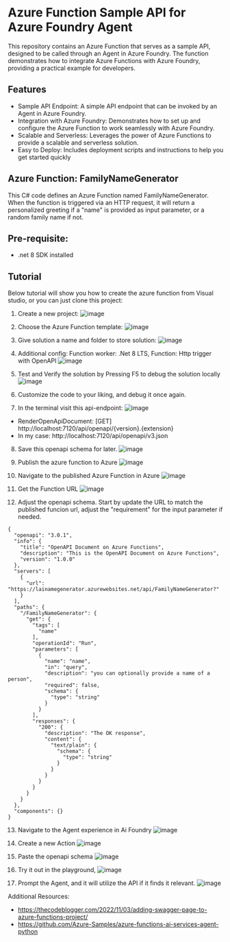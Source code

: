 # Azure Function Sample API for Azure Foundry Agent
This repository contains an Azure Function that serves as a sample API, designed to be called through an Agent in Azure Foundry. The function demonstrates how to integrate Azure Functions with Azure Foundry, providing a practical example for developers.

## Features
* Sample API Endpoint: A simple API endpoint that can be invoked by an Agent in Azure Foundry.
* Integration with Azure Foundry: Demonstrates how to set up and configure the Azure Function to work seamlessly with Azure Foundry.
* Scalable and Serverless: Leverages the power of Azure Functions to provide a scalable and serverless solution.
* Easy to Deploy: Includes deployment scripts and instructions to help you get started quickly

## Azure Function: FamilyNameGenerator
This C# code defines an Azure Function named FamilyNameGenerator. When the function is triggered via an HTTP request, it will return a personalized greeting if a "name" is provided as input parameter, or a random family name if not.

## Pre-requisite:
- .net 8 SDK installed

## Tutorial
Below tutorial will show you how to create the azure function from Visual studio, or you can just clone this project:

1. Create a new project:
![image](https://github.com/user-attachments/assets/b93d3b87-95a6-4dee-93d4-efbecac5798c)

2. Choose the Azure Function template:
![image](https://github.com/user-attachments/assets/e664e418-3b42-43fa-bfa6-73ace4031265)

3. Give solution a name and folder to store solution:
![image](https://github.com/user-attachments/assets/1a8cc9df-3323-4f7a-a4f2-adc5c1b19f72)

4. Additional config: 
Function worker: .Net 8 LTS, Function: Http trigger with OpenAPI
![image](https://github.com/user-attachments/assets/b2b65149-00cd-4b86-8ce2-b7c13f6d75c1)

5. Test and Verify the solution by Pressing F5 to debug the solution locally
![image](https://github.com/user-attachments/assets/5dd53f4b-ed64-44e9-994e-71f3e1e29989)

6. Customize the code to your liking, and debug it once again.

7. In the terminal visit this api-endpoint:
![image](https://github.com/user-attachments/assets/b6378cc0-80e3-4720-b3c2-662598d455ed)

* RenderOpenApiDocument: [GET] http://localhost:7120/api/openapi/{version}.{extension}
* In my case: http://localhost:7120/api/openapi/v3.json

8. Save this openapi schema for later.
![image](https://github.com/user-attachments/assets/8d92ec3d-2eac-4b33-adca-7758a7b6caa5)

9. Publish the azure function to Azure
![image](https://github.com/user-attachments/assets/2269d917-8ecd-45e8-9d23-66df58db4837)

10. Navigate to the published Azure Function in Azure
![image](https://github.com/user-attachments/assets/df103cf2-527f-4c22-b697-e68a15233831)

11. Get the Function URL
![image](https://github.com/user-attachments/assets/6dc48bd3-fc0d-4d58-be4f-241e6827cf15)

12. Adjust the openapi schema. Start by update the URL to match the published funcion url, adjust the "requirement" for the input parameter if needed.

```
{
  "openapi": "3.0.1",
  "info": {
    "title": "OpenAPI Document on Azure Functions",
    "description": "This is the OpenAPI Document on Azure Functions",
    "version": "1.0.0"
  },
  "servers": [
    {
      "url": "https://lainamegenerator.azurewebsites.net/api/FamilyNameGenerator?"
    }
  ],
  "paths": {
    "/FamilyNameGenerator": {
      "get": {
        "tags": [
          "name"
        ],
        "operationId": "Run",
        "parameters": [
          {
            "name": "name",
            "in": "query",
            "description": "you can optionally provide a name of a person",
            "required": false,
            "schema": {
              "type": "string"
            }
          }
        ],
        "responses": {
          "200": {
            "description": "The OK response",
            "content": {
              "text/plain": {
                "schema": {
                  "type": "string"
                }
              }
            }
          }
        }
      }
    }
  },
  "components": {}
}
```

13. Navigate to the Agent experience in Ai Foundry
![image](https://github.com/user-attachments/assets/058f8847-4bda-4756-be3e-b2fd5435af9f)

14. Create a new Action
![image](https://github.com/user-attachments/assets/880e4e42-77a9-45b5-a3fb-3ce3cdc616df)

15. Paste the openapi schema
![image](https://github.com/user-attachments/assets/0e6b8083-9b51-420a-8269-96b5b9097539)

16. Try it out in the playground,
![image](https://github.com/user-attachments/assets/819547c6-3754-4809-8731-075440217ddc)

17. Prompt the Agent, and it will utilize the API if it finds it relevant.
![image](https://github.com/user-attachments/assets/ab9e924d-ef3f-4afe-bf15-5c81344dd22b)


Additional Resources:
* https://thecodeblogger.com/2022/11/03/adding-swagger-page-to-azure-functions-project/
* https://github.com/Azure-Samples/azure-functions-ai-services-agent-python
